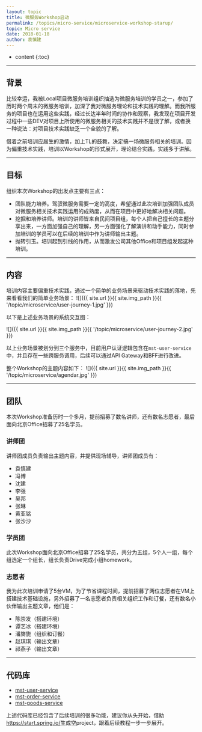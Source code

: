 ```yaml
---
layout: topic
title: 微服务Workshop启动
permalink: /topics/micro-service/microservice-workshop-starup/
topic: Micro service
date: 2018-01-18
author: 袁慎建
---
```


* content
{:toc}

---

## 背景
比较幸运，我被Local项目微服务培训组织抽选为微服务培训的学员之一，参加了历时两个周末的微服务培训，加深了我对微服务理论和技术实践的理解。而我所服务的项目也在运用这些实践，经过长达半年时间的协作和观察，我发现在项目开发过程中一些DEV对项目上所使用的微服务相关的技术实践并不是很了解，或者换一种说法：对项目技术实践缺乏一个全貌的了解。

借着之前培训应届生的激情，加上TL的鼓舞，决定搞一场微服务相关的培训。因为偏重技术实践，培训以Workshop的形式展开，理论结合实践，实践多于讲解。

---

## 目标
组织本次Workshop的出发点主要有三点：

- 团队能力培养。驾驭微服务需要一定的高度，希望通过此次培训加强团队成员对微服务相关技术实践运用的成熟度，从而在项目中更好地解决相关问题。
- 挖掘和培养讲师。培训的讲师皆来自民间项目组，每个人把自己擅长的主题分享出来，一方面加强自己的理解，另一方面强化了解演讲和动手能力，同时参加培训的学员可以在后续的培训中作为讲师输出主题。
- 抛砖引玉。培训起到引线的作用，从而激发公司其他Office和项目组发起这种培训。

---

## 内容
培训内容主要偏重技术实践，通过一个简单的业务场景来驱动技术实践的落地，先来看看我们的简单业务场景：
![]({{ site.url }}{{ site.img_path }}{{ '/topic/microservice/user-journey-1.jpg' }})

以下是上述业务场景的系统交互图：

![]({{ site.url }}{{ site.img_path }}{{ '/topic/microservice/user-journey-2.jpg' }})

以上业务场景被划分到三个服务中，目前用户认证逻辑包含在`mst-user-service`中，并且存在一些跨服务调用，后续可以通过API Gateway和BFF进行改进。

整个Workshop的主题内容如下：
![]({{ site.url }}{{ site.img_path }}{{ '/topic/microservice/agendar.jpg' }})

---

## 团队
本次Workshop准备历时一个多月，提前招募了数名讲师，还有数名志愿者，最后面向北京Office招募了25名学员。

### 讲师团
讲师团成员负责输出主题内容，并提供现场辅导，讲师团成员有：

- 袁慎建
- 冯博
- 沈建
- 李强
- 吴邦
- 张琳
- 黄亚铭
- 张沙沙

### 学员团
此次Workshop面向北京Office招募了25名学员，共分为五组，5个人一组，每个组选定一个组长，组长负责Drive完成小组homework。


### 志愿者
我为此次培训申请了5台VM，为了节省课程时间，提前招募了两位志愿者在VM上搭建技术基础设施，另外招募了一名志愿者负责相关组织工作和订餐，还有数名小伙伴输出主题文章，他们是：

- 陈崇发（搭建环境）
- 谭艺冰（搭建环境）
- 潘旖旎（组织和订餐）
- 赵琪琪（输出文章）
- 祁燕子（输出文章）

---

## 代码库
- [mst-user-service](https://github.com/tw-ms-training/mst-user-service)
- [mst-order-service](https://github.com/tw-ms-training/mst-order-service)
- [mst-goods-service](https://github.com/tw-ms-training/mst-goods-service)

上述代码库已经包含了后续培训的很多功能，建议你从头开始，借助 <https://start.spring.io/>生成空project，跟着后续教程一步一步展开。

